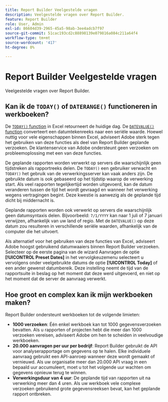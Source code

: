 ```yaml
---
title: Report Builder Veelgestelde vragen
description: Veelgestelde vragen over Report Builder.
feature: Report Builder
role: User, Admin
exl-id: 86604d39-2965-45a5-98ab-3ee4adcb7f97
source-git-commit: 51cac193cd2c88898139e079816a084c211a64f4
workflow-type: tm+mt
source-wordcount: '417'
ht-degree: 0%

---
```


# Report Builder Veelgestelde vragen

Veelgestelde vragen over Report Builder.

## Kan ik de `TODAY()` of `DATERANGE()` functioneren in werkboeken?

De [`TODAY()` function](https://support.microsoft.com/en-us/office/today-function-5eb3078d-a82c-4736-8930-2f51a028fdd9) in Excel retourneert de huidige dag. De [`DATEVALUE()` function](https://support.microsoft.com/en-us/office/datevalue-function-df8b07d4-7761-4a93-bc33-b7471bbff252) converteert een datumtekenreeks naar een seriële waarde. Hoewel nuttig voor vele eigenschappen binnen Excel, adviseert Adobe sterk tegen het gebruiken van deze functies als deel van Report Builder geplande verzoeken. De klantenservice van Adobe ondersteunt geen verzoeken om probleemoplossing met een van deze functies.

De geplande rapporten worden verwerkt op servers die waarschijnlijk geen tijdstreken als rapportreeks delen. De `TODAY()` een gebruiker verwacht en `TODAY()` het gebruik van de verwerkingsserver kan vaak anders zijn. De gebruikte datum is ook gebaseerd op het tijdstip waarop de verwerking start. Als veel rapporten tegelijkertijd worden uitgevoerd, kan de datum veranderen tussen de tijd het wordt gevraagd en wanneer het verwerking wegens vertragingen begint. Deze kwestie is aanwezig als de geplande tijd dicht bij middernacht is.

Geplande rapporten worden ook verwerkt op servers die waarschijnlijk geen datumsyntaxis delen. Bijvoorbeeld: `7/1/YYYY` kan naar 1 juli of 7 januari verwijzen, afhankelijk van uw land of regio. Met de `DATEVALUE()` op deze datum zou resulteren in verschillende seriële waarden, afhankelijk van de computer die het uitvoert.

Als alternatief voor het gebruiken van deze functies van Excel, adviseert Adobe hoogst gebruikend datumwaaiers binnen Report Builder verzoeken. Selecteer op de eerste pagina van de wizard Aanvragen de optie **[!UICONTROL Preset Dates]** in het vervolgkeuzemenu selecteert u vervolgens onder veelgebruikte datums de optie **[!UICONTROL Today]** of een ander gewenst datumbereik. Deze instelling neemt de tijd van de rapportsuite in beslag op het moment dat deze werd uitgevoerd, en niet op het moment dat de server de aanvraag verwerkt.

## Hoe groot en complex kan ik mijn werkboeken maken?

Report Builder ondersteunt werkboeken tot de volgende limieten:

* **1000 verzoeken**: Één enkel werkboek kan tot 1000 gegevensverzoeken bevatten. Als u rapporten of projecten hebt die meer dan 1000 verzoeken vereisen, adviseert Adobe om hen te scheiden in veelvoudige werkboeken.
* **20.000 aanvragen per uur per bedrijf**: Report Builder gebruikt de API voor analyserapportage om gegevens op te halen. Elke individuele aanvraag gebruikt een API-aanroep wanneer deze wordt gemaakt of vernieuwd. Als uw organisatie meer dan 20.000 API vraag in een bepaald uur accumuleert, moet u tot het volgende uur wachten om gegevens opnieuw terug te winnen.
* **Verwerkingsduur van 4 uur**: De geplande tijd van rapporten uit na verwerking meer dan 4 uren. Als uw werkboek vele complexe verzoeken gebruikend grote gegevensreeksen bevat, kan het geplande rapport ontbreken.
